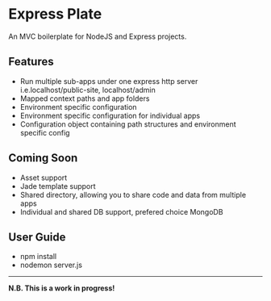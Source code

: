 Express Plate
============

An MVC boilerplate for NodeJS and Express projects.


Features
--------
* Run multiple sub-apps under one express http server i.e.localhost/public-site, localhost/admin
* Mapped context paths and app folders
* Environment specific configuration
* Environment specific configuration for individual apps
* Configuration object containing path structures and environment specific config


Coming Soon
-----------

* Asset support
* Jade template support
* Shared directory, allowing you to share code and data from multiple apps
* Individual and shared DB support, prefered choice MongoDB


User Guide
----------

* npm install
* nodemon server.js

---------------------------------------------

**N.B. This is a work in progress!**
